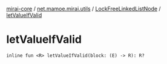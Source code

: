 [mirai-core](../../index.md) / [net.mamoe.mirai.utils](../index.md) / [LockFreeLinkedListNode](index.md) / [letValueIfValid](./let-value-if-valid.md)

# letValueIfValid

`inline fun <R> letValueIfValid(block: (E) -> R): R?`